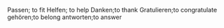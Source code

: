 Passen; to fit
Helfen; to help
Danken;to thank
Gratulieren;to congratulate
gehören;to belong
antworten;to answer
